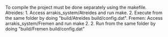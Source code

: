 To compile the project must be done separately using the makefile.
Atreides:
	1. Access arrakis_system/Atreides and run make.
	2. Execute from the same folder by doing "build/Atreides build/config.dat".
Fremen:
	Access arrakis_system/Fremen and run make 2.
	2. Run from the same folder by doing "build/Fremen build/config.dat" 
